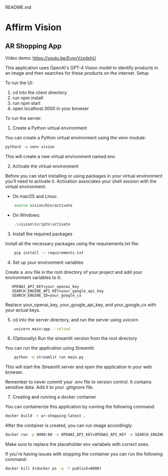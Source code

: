 README.md
# Affirm Vision

## AR Shopping App

Video demo: https://youtu.be/EvpvVzsdshU

This application uses OpenAI's GPT-4 Vision model to identify products in an image and then searches for these products on the internet.
Setup

To run the UI:
1. cd into the client directory
2. run npm install
3. run npm start
4. open localhost:3000 in your browser

To run the server:

1. Create a Python virtual environment

You can create a Python virtual environment using the venv module:
```bash
python3 -m venv vision
```


This will create a new virtual environment named env.

2. Activate the virtual environment

Before you can start installing or using packages in your virtual environment you’ll need to activate it. Activation associates your shell session with the virtual environment.

- On macOS and Linux:
```bash
    source vision/bin/activate
```

- On Windows:
```bash
    .\vision\Scripts\activate
```

3. Install the required packages

Install all the necessary packages using the requirements.txt file:
```bash
    pip install -r requirements.txt
```

4. Set up your environment variables

Create a .env file in the root directory of your project and add your environment variables to it:
```
   OPENAI_API_KEY=your_openai_key
   SEARCH_ENGINE_API_KEY=your_google_api_key
   SEARCH_ENGINE_ID=your_google_cx
```


Replace your_openai_key, your_google_api_key, and your_google_cx with your actual keys.

5. cd into the server directory, and run the server using uvicorn

```bash
    uvicorn main:app --reload
```

6. (Optionally) Run the streamlit version from the root directory

You can run the application using Streamlit:
```bash
    python -m streamlit run main.py
```

This will start the Streamlit server and open the application in your web browser.

Remember to never commit your .env file to version control. It contains sensitive data. Add it to your .gitignore file.

7. Creating and running a docker container

You can containerize this application by running the following command:
```bash
docker build -t ar-shopping:latest .
```

After the container is created, you can run image accordingly:
```bash
docker run -p 8000:80 -e OPENAI_API_KEY=OPENAI_API_KEY -e SEARCH_ENGINE_ID=SEARCH_ENGINE_ID -e SEARCH_ENGINE_API_KEY=SEARCH_ENGINE_API_KEY ar-shopping:latest
```
Make sure to replace the placeholder env variabels with correct ones.

If you're having issues with stopping the container you can run the following command:
```bash
docker kill $(docker ps -q -f publish=8000)
```
